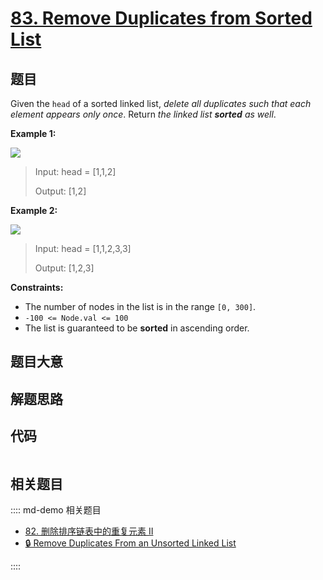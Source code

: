 # [83. Remove Duplicates from Sorted List](https://leetcode.com/problems/remove-duplicates-from-sorted-list/)

## 题目

Given the `head` of a sorted linked list, _delete all duplicates such that
each element appears only once_. Return _the linked list **sorted** as well_.



**Example 1:**

![](https://assets.leetcode.com/uploads/2021/01/04/list1.jpg)

> Input: head = [1,1,2]
> 
> Output: [1,2]

**Example 2:**

![](https://assets.leetcode.com/uploads/2021/01/04/list2.jpg)

> Input: head = [1,1,2,3,3]
> 
> Output: [1,2,3]

**Constraints:**

  * The number of nodes in the list is in the range `[0, 300]`.
  * `-100 <= Node.val <= 100`
  * The list is guaranteed to be **sorted** in ascending order.


## 题目大意

## 解题思路

## 代码

```javascript

```

## 相关题目

:::: md-demo 相关题目
- [82. 删除排序链表中的重复元素 II](./0082.md)
- [🔒 Remove Duplicates From an Unsorted Linked List](https://leetcode.com/problems/remove-duplicates-from-an-unsorted-linked-list)

::::
